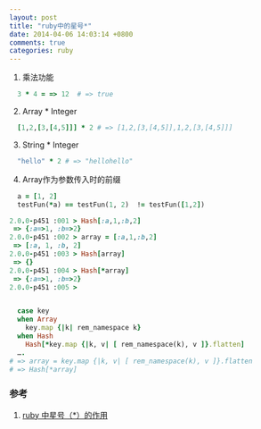 ```yaml
---
layout: post
title: "ruby中的星号*"
date: 2014-04-06 14:03:14 +0800
comments: true
categories: ruby
---
```



1. 乘法功能

``` ruby 乘法功能
  3 * 4 = => 12  # => true
```

2. Array * Integer

``` ruby
  [1,2,[3,[4,5]]] * 2 # => [1,2,[3,[4,5]],1,2,[3,[4,5]]]
```

3. String * Integer

``` ruby
  "hello" * 2 # => "hellohello"
```

4. Array作为参数传入时的前缀

``` ruby
  a = [1, 2]
  testFun(*a) == testFun(1, 2)  != testFun([1,2])
```

``` ruby irb
2.0.0-p451 :001 > Hash[:a,1,:b,2]
 => {:a=>1, :b=>2}
2.0.0-p451 :002 > array = [:a,1,:b,2]
 => [:a, 1, :b, 2]
2.0.0-p451 :003 > Hash[array]
 => {}
2.0.0-p451 :004 > Hash[*array]
 => {:a=>1, :b=>2}
2.0.0-p451 :005 >
```

``` ruby https://github.com/resque/redis-namespace/blob/master/lib/redis/namespace.rb#L412

  case key
  when Array
    key.map {|k| rem_namespace k}
  when Hash
    Hash[*key.map {|k, v| [ rem_namespace(k), v ]}.flatten]
  ….
# => array = key.map {|k, v| [ rem_namespace(k), v ]}.flatten
# => Hash[*array]
```

### 参考

1. [ruby 中星号（*）的作用](http://www.cxyclub.cn/n/34536/)

